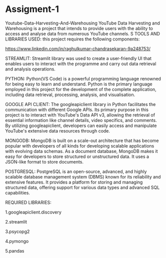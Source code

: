# Assigment-1
Youtube-Data-Harvesting-And-Warehousing YouTube Data Harvesting and Warehousing is a project that intends to provide users with the ability to access and analyse data from numerous YouTube channels. S
TOOLS AND LIBRARIES USED: this project requires the following components:

https://www.linkedin.com/in/raghulkumar-chandrasekaran-9a248753/

STREAMLIT: Streamlit library was used to create a user-friendly UI that enables users to interact with the programme and carry out data retrieval and analysis operations.

PYTHON: Python(VS Code) is a powerful programming language renowned for being easy to learn and understand. Python is the primary language employed in this project for the development of the complete application, including data retrieval, processing, analysis, and visualisation.

GOOGLE API CLIENT: The googleapiclient library in Python facilitates the communication with different Google APIs. Its primary purpose in this project is to interact with YouTube's Data API v3, allowing the retrieval of essential information like channel details, video specifics, and comments. By utilizing googleapiclient, developers can easily access and manipulate YouTube's extensive data resources through code.

MONGODB: MongoDB is built on a scale-out architecture that has become popular with developers of all kinds for developing scalable applications with evolving data schemas. As a document database, MongoDB makes it easy for developers to store structured or unstructured data. It uses a JSON-like format to store documents.

POSTGRESQL: PostgreSQL is an open-source, advanced, and highly scalable database management system (DBMS) known for its reliability and extensive features. It provides a platform for storing and managing structured data, offering support for various data types and advanced SQL capabilities.


REQUIRED LIBRARIES:

1.googleapiclient.discovery

2.streamlit

3.psycopg2

4.pymongo

5.pandas

